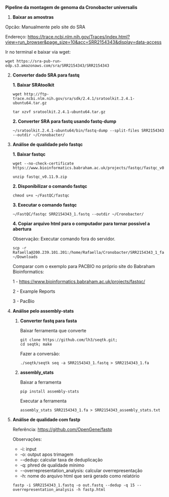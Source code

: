 **Pipeline da montagem de genoma da Cronobacter universalis**


1. **Baixar as amostras**

Opcão: Manualmente pelo site do SRA

Endereço: https://trace.ncbi.nlm.nih.gov/Traces/index.html?view=run_browser&page_size=10&acc=SRR2154343&display=data-access 

Ir no terminal e baixar via wget:

    wget https://sra-pub-run-odp.s3.amazonaws.com/sra/SRR2154343/SRR2154343
        

2. **Converter dado SRA para fastq**

    **1. Baixar SRAtoolkit**

    ```
    wget http://ftp-trace.ncbi.nlm.nih.gov/sra/sdk/2.4.1/sratoolkit.2.4.1-ubuntu64.tar.gz

    tar xzvf sratoolkit.2.4.1-ubuntu64.tar.gz
    ```

    **2. Converter SRA para fastq usando fastq-dump**

    ```
    ~/sratoolkit.2.4.1-ubuntu64/bin/fastq-dump --split-files SRR2154343 --outdir ~/Cronobacter/
    ```

3. **Análise de qualidade pelo fastqc**
    
    **1. Baixar fastqc**

    ```
    wget --no-check-certificate https://www.bioinformatics.babraham.ac.uk/projects/fastqc/fastqc_v0.11.9.zip

    unzip fastqc_v0.11.9.zip
    ```

    **2. Disponibilizar o comando fastqc**

    ```
    chmod u+x ~/FastQC/fastqc
    ```

    **3. Executar o comando fastqc**

    ```
    ~/FastQC/fastqc SRR2154343_1.fastq --outdir ~/Cronobacter/
    ```

    **4. Copiar arquivo html para o computador para tornar possível a abertura**

    Observação: Executar comando fora do servidor. 

    ```
    scp -r Rafaella@200.239.101.201:/home/Rafaella/Cronobacter/SRR2154343_1_fastqc.html ~/Downloads
    ```

    Comparar com o exemplo para PACBIO no próprio site do Babraham Bioinformatics:

    1 - https://www.bioinformatics.babraham.ac.uk/projects/fastqc/

    2 - Example Reports

    3 - PacBio

3. **Análise pelo assembly-stats**
    1. **Converter fastq para fasta**
        
        Baixar ferramenta que converte
        ```
        git clone https://github.com/lh3/seqtk.git;
        cd seqtk; make
        ```
        Fazer a conversão:
        ```
        ./seqtk/seqtk seq -a SRR2154343_1.fastq > SRR2154343_1.fa
        ```

    2. **assembly_stats**
    
        Baixar a ferramenta
        ```
        pip install assembly-stats
        ```
        Executar a ferramenta
        ```
        assembly_stats SRR2154343_1.fa > SRR2154343_assembly_stats.txt
        ```
4. **Análise de qualidade com fastp**

    Referência: https://github.com/OpenGene/fastp
    
    Observações:
    - -i: input
    - -o: output apos trimagem
    - --dedup: calcular taxa de deduplicação
    - -q: phred de qualidade mínimo
    - --overrepresentation_analysis: calcular overrepresentação
    - -h: nome do arquivo html que será gerado como relatório
    
    ```
    fastp -i SRR2154343_1.fastq -o out.fastq --dedup -q 15 --overrepresentation_analysis -h fastp.html
    ```
